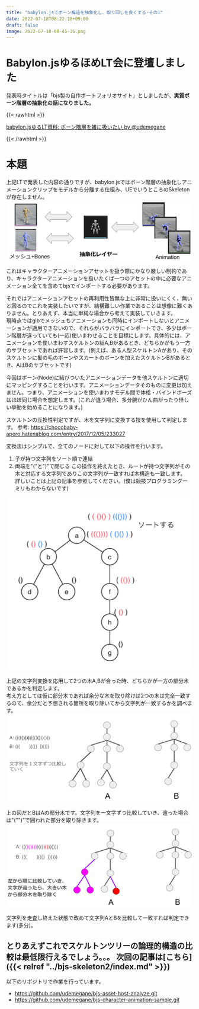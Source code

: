```yaml
---
title: "babylon.jsでボーン構造を抽象化し、取り回しを良くする-その1"
date: 2022-07-18T08:22:18+09:00
draft: false
image: 2022-07-18-08-45-36.png
---
```


# Babylon.jsゆるほめLT会に登壇しました
発表時タイトルは「bjs製の自作ポートフォリオサイト」としましたが、**実質ボーン階層の抽象化の話になりました。**

{{< rawhtml >}}
<script async class="docswell-embed" src="https://www.docswell.com/assets/libs/docswell-embed/docswell-embed.min.js" data-src="https://www.docswell.com/slide/5MRDGK/embed" data-aspect="0.5625"></script><div class="docswell-link"><a href="https://www.docswell.com/s/udemegane/5MRDGK-2022-07-18-081558">babylon.jsゆるLT資料: ボーン階層を雑に扱いたい by @udemegane</a></div>
{{< /rawhtml >}}



# 本題

上記LTで発表した内容の通りですが、babylon.jsではボーン階層の抽象化しアニメーションクリップをモデルから分離する仕組み、UEでいうところのSkeletonが存在しません。
![](2023-01-13-05-39-15.png)

これはキャラクターアニメーションアセットを扱う際にかなり厳しい制約であり、キャラクターアニメーションを扱いたくば一つのアセットの中に必要なアニメーション全てを含めてbjsでインポートする必要があります。<br>

それではアニメーションアセットの再利用性皆無な上に非常に扱いにくく、無いと困るのでこれを実装したいですが、結構難しい作業であることは想像に難くありません。とりあえず、本当に単純な場合から考えて実装していきます。  
現時点ではglbでメッシュもアニメーションも同時にインポートしないとアニメーションが適用できないので、それらがバラバラにインポートでき、多少はボーン階層が違っていても(一応)使いまわせることを目標にします。具体的には、アニメーションを使いまわすスケルトンの組A,Bがあるとき、どちらかがもう一方のサブセットであれば許容します。(例えば、ある人型スケルトンAがあり、そのスケルトンに髪の毛のボーンやスカートのボーンを加えたスケルトンBがあるとき、AはBのサブセットです)  

今回はボーン(Node)に結びついたアニメーションデータを他スケルトンに適切にマッピングすることを行います。アニメーションデータそのものに変更は加えません。つまり、アニメーションを使いまわすモデル間で体格・バインドポーズはほぼ同じ場合を想定します。(これが違う場合、多分腕がひん曲がったり怪しい挙動を始めることになります。)  

スケルトンの互換性判定ですが、木を文字列に変換する技を使用して判定します。
参考: https://chocobaby-aporo.hatenablog.com/entry/2017/12/05/233027

変換法はシンプルで、全てのノードに対して以下の操作を行います。
1. 子が持つ文字列をソート順で連結
1. 両端を"("と")"で閉じる
この操作を終えたとき、ルートが持つ文字列がその木と対応する文字列でありこの文字列が一致すれば木構造も一致します。  
詳しいことは上記の記事を参照してください。(僕は競技プログラミング一ミリもわからないです)

![](2023-01-13-05-20-46.png)

上記の文字列変換を応用して2つの木A,Bが合った時、どちらかが一方の部分木であるかを判定します。  
考え方としては仮に部分木であれば余分な木を取り除けば2つの木は完全一致するので、余分だと予想される箇所を取り除いてから文字列が一致するかを調べます。
![](2023-01-13-05-30-38.png)

上の図だとBはAの部分木です。文字列を一文字ずつ比較していき、違った場合は"("")"で囲われた部分を取り除きます。
![](2023-01-13-05-33-22.png)

文字列を走査し終えた状態で改めて文字列AとBを比較して一致すれば判定できます(多分)。

とりあえずこれでスケルトンツリーの論理的構造の比較は最低限行えるでしょう。。。
次回の記事は[こちら]({{< relref "../bjs-skeleton2/index.md" >}})
---
以下のリポジトリで作業を行っています。
- https://github.com/udemegane/bjs-asset-host-analyze.git
- https://github.com/udemegane/bjs-character-animation-sample.git


